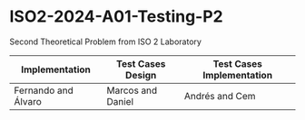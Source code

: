 # ISO2-2024-A01-Testing-P2
Second Theoretical Problem from ISO 2 Laboratory

|Implementation|Test Cases Design|Test Cases Implementation|
|---|---|---|
|Fernando and Álvaro|Marcos and Daniel|Andrés and Cem|

